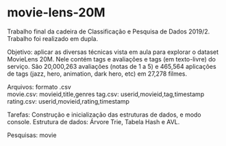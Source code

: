 # movie-lens-20M
Trabalho final da cadeira de Classificação e Pesquisa de Dados 2019/2. Trabalho foi
realizado em dupla.

Objetivo: aplicar as diversas técnicas vista em aula para explorar o dataset MovieLens 20M.
Nele contém tags e avaliações e tags (em texto-livre) do serviço. São 20,000,263 avaliações
(notas de 1 a 5) e 465,564 aplicações de tags (jazz, hero, animation, dark hero, etc) em
27,278 filmes.

Arquivos: formato .csv                                                                                                                     
movie.csv: movieid,title,genres
tag.csv: userid,movieid,tag,timestamp
rating.csv: userid,movieid,rating,timestamp

Tarefas: Construção e inicialização das estruturas de dados, e modo console.
Estrutura de dados: Árvore Trie, Tabela Hash e AVL.

Pesquisas:
movie <title or prefix>: retorna a lista de filmes com esse prefixo e para cada filme o
genero, avaliaçaão média e número de avaliações. 
(implementada somente para confirmar se o filme esta no dataset, sem pesquisa).

user <useID>: retorna a lista de filmes avaliações pelo usuários e para cada filme mostrar a nota dada pelo usuário, a média global e a contagem de avaliações.

top<N> '<genre>' - retorna os N filmes com melhores notas de um dado gênero com no mínimo 1000 avaliações.

tags <list of tags> - retorna para cada lista de tags dada, a pesquisa deve apresentar a lista de filmes que estão associados a essas tags.
ex: tags 'hero' 'marvel'

(erro: filmes com diferentes tags sao retornados da pesquisa)
